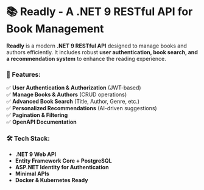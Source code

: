# **📚 Readly - A .NET 9 RESTful API for Book Management**  

**Readly** is a modern **.NET 9 RESTful API** designed to manage books and authors efficiently. It includes robust **user authentication, book search, and a recommendation system** to enhance the reading experience.  

### **🚀 Features:**  
✅ **User Authentication & Authorization** (JWT-based)  
✅ **Manage Books & Authors** (CRUD operations)  
✅ **Advanced Book Search** (Title, Author, Genre, etc.)  
✅ **Personalized Recommendations** (AI-driven suggestions)  
✅ **Pagination & Filtering**  
✅ **OpenAPI Documentation**  

### **🛠️ Tech Stack:**  
- **.NET 9 Web API**  
- **Entity Framework Core + PostgreSQL**  
- **ASP.NET Identity for Authentication**  
- **Minimal APIs**
- **Docker & Kubernetes Ready**  
